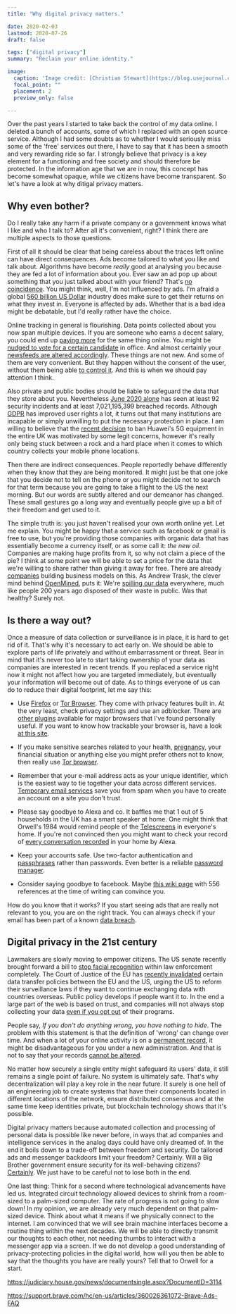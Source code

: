 ```yaml
---
title: "Why digital privacy matters."

date: 2020-02-03
lastmod: 2020-07-26
draft: false

tags: ["digital privacy"]
summary: "Reclaim your online identity."

image:
  caption: 'Image credit: [Christian Stewart](https://blog.usejournal.com/what-is-digital-privacy-search-encrypt-explains-why-privacy-matters-768ec372bf00)'
  focal_point: ""
  placement: 2
  preview_only: false

---
```


Over the past years I started to take back the control of my data online. I deleted a bunch of accounts, some of which I replaced with an open source service. Although I had some doubts as to whether I would seriously miss some of the 'free' services out there, I have to say that it has been a smooth and very rewarding ride so far.
I strongly believe that privacy is a key element for a functioning and free society and should therefore be protected. In the information age that we are in now, this concept has become somewhat opaque, while we citizens have become transparent. So let's have a look at why ditigal privacy matters.

## Why even bother?
Do I really take any harm if a private company or a government knows what I like and who I talk to? After all it's convenient, right? I think there are multiple aspects to those questions.

First of all it should be clear that being careless about the traces left online can have direct consequences. Ads become tailored to what you like and talk about. Algorithms have become _really_ good at analysing you because they are fed a lot of information about you. Ever saw an ad pop up about something that you just talked about with your friend? That's [no coincidence](https://www.independent.co.uk/life-style/gadgets-and-tech/news/smartphone-apps-listening-privacy-alphonso-shazam-advertising-pool-3d-honey-quest-a8139451.html). You might think, well, I'm not influenced by ads. I'm afraid a global [560 billion US Dollar](https://www.statista.com/topics/990/global-advertising-market/) industry does make sure to get their returns on what they invest in. Everyone is affected by ads. Whether that is a bad idea might be debatable, but I'd really rather have the choice.

Online tracking in general is flourishing. Data points collected about you now span multiple devices. If you are someone who earns a decent salary, you could end up [paying more](https://www.csmonitor.com/Business/Saving-Money/2016/0405/How-retailers-use-dynamic-pricing-to-get-you-to-pay-more) for the same thing online. You might be [nudged to vote for a certain candidate](https://www.theguardian.com/uk-news/cambridge-analytica) in office. And almost certainly your [newsfeeds are altered accordingly](https://choosetoencrypt.com/search-engines/filter-bubbles-searchencrypt-com-avoids/).
These things are not new. And some of them are very convenient. But they happen without the consent of the user, without them being able [to control it](https://www.bbc.co.uk/news/technology-44640959). And this is when we should pay attention I think.

Also private and public bodies should be liable to safeguard the data that they store about you. Nevertheless [June 2020 alone](https://www.itgovernance.co.uk/blog/list-of-data-breaches-and-cyber-attacks-in-june-2020) has seen at least 92 security incidents and at least 7,021,195,399 breached records. Although [GDPR](https://en.wikipedia.org/wiki/General_Data_Protection_Regulation) has improved user rights a lot, it turns out that many institutions are incapable or simply unwilling to put the necessary protection in place. I am willing to believe that the [recent decision](https://www.theguardian.com/technology/2020/jul/14/huawei-to-be-stripped-of-role-in-uk-5g-network-by-2027-dowden-confirms) to ban Huawei's 5G equipment in the entire UK was motivated by some legit concerns, however it's really only being stuck between a rock and a hard place when it comes to which country collects your mobile phone locations.

Then there are indirect consequences. People reportedly behave differently when they know that they are being monitored. It might just be that one joke that you decide not to tell on the phone or you might decide not to search for that term because you are going to take a flight to the US the next morning. But our words are subtly altered and our demeanor has changed. These small gestures go a long way and eventually people give up a bit of their freedom and get used to it.

The simple truth is: you just haven't realised your own worth online yet. Let me explain. You might be happy that a service such as facebook or gmail is free to use, but you're providing those companies with organic data that has essentially become a currency itself, or as some call it: _the new oil_. Companies are making huge profits from it, so why not claim a piece of the pie? I think at some point we will be able to set a price for the data that we're willing to share rather than giving it away for free. There are already [companies](https://datacoup.com/) building business models on this.
As Andrew Trask, the clever mind behind [OpenMined](http://openmined.org/), puts it: We're [spilling our data](https://www.youtube.com/watch?v=4zrU54VIK6k&feature=youtu.be&t=2500) everywhere, much like people 200 years ago disposed of their waste in public. Was that healthy? Surely not.


## Is there a way out?
Once a measure of data collection or surveillance is in place, it is hard to get rid of it. That's why it's necessary to act early on. We should be able to explore parts of life privately and without embarrassment or threat.
Bear in mind that it's never too late to start taking ownership of your data as companies are interested in recent trends. If you replaced a service right now it might not affect how you are targeted immediately, but eventually your information will become out of date.
As to things everyone of us can do to reduce their digital footprint, let me say this:

* Use [Firefox](https://www.mozilla.org/en-US/firefox/new/) or [Tor Browser](https://www.torproject.org/). They come with privacy features built in.
At the very least, check privacy settings and use an adblocker. There are [other plugins](https://privacybadger.org/) available for major browsers that I've found personally useful. If you want to know how trackable your browser is, have a look [at this site](https://panopticlick.eff.org/).

* If you make sensitive searches related to your health, [pregnancy](https://jezebel.com/what-happens-when-you-tell-the-internet-youre-pregnant-1794398989), your financial situation or anything else you might prefer others not to know, then really use [Tor browser](https://www.torproject.org/).

* Remember that your e-mail address acts as your unique identifier, which is the easiest way to tie together your data across different services. [Temporary email services](https://temp-mail.org/en/) save you from spam when you have to create an account on a site you don't trust.

* Please say goodbye to Alexa and co. It baffles me that 1 out of 5 households in the UK has a smart speaker at home. One might think that Orwell's 1984 would remind people of the [Telescreens](https://en.wikipedia.org/wiki/Telescreen) in everyone's home. If you're not convinced then you might want to check your record of [every conversation recorded](https://www.theverge.com/2018/5/28/17402154/amazon-echo-alexa-conversation-recording-history-listen-how-to) in your home by Alexa.

* Keep your accounts safe. Use two-factor authentication and [passphrases](https://www.useapassphrase.com/) rather than passwords. Even better is a reliable [password manager](https://www.wired.com/story/best-password-managers/).

* Consider saying goodbye to facebook. Maybe [this wiki page](https://en.wikipedia.org/wiki/Criticism_of_Facebook) with 556 references at the time of writing can convince you.

How do you know that it works? If you start seeing ads that are really not relevant to you, you are on the right track. You can always check if your email has been part of a known [data breach](https://monitor.firefox.com/).


## Digital privacy in the 21st century
Lawmakers are slowly moving to empower citizens. The US senate recently brought forward a bill to [stop facial recognition](https://paleofuture.gizmodo.com/lets-kill-facial-recognition-for-good-1844168367) within law enforcement completely. The Court of Justice of the EU has [recently invalidated](https://noyb.eu/en/cjeu) certain data transfer policies between the EU and the US, urging the US to reform their surveillance laws if they want to continue exchanging data with countries overseas. Public policy develops if people want it to.
In the end a large part of the web is based on trust, and companies will not always stop collecting your data [even if you opt out](https://www.businessinsider.com/google-lawsuit-app-tracking-without-permission-reuters-2020-7) of their programs.

People say, _If you don't do anything wrong, you have nothing to hide_. The problem with this statement is that the definition of 'wrong' can change over time. And when a lot of your online activity is on a [permanent record](https://www.goodreads.com/book/show/46223297-permanent-record), it might be disadvantageous for you under a new administration. And that is not to say that your records [cannot be altered](https://www.theverge.com/2020/2/18/21142782/india-politician-deepfakes-ai-elections).

No matter how securely a single entity might safeguard its users' data, it still remains a single point of failure. No system is ultimately safe. That's why decentralization will play a key role in the near future. It surely is one hell of an engineering job to create systems that have their components located in different locations of the network, ensure distributed consensus and at the same time keep identities private, but blockchain technology shows that it's possible.

Digital privacy matters because automated collection and processing of personal data is possible like never before, in ways that ad companies and intelligence services in the analog days could have only dreamed of.
In the end it boils down to a trade-off between freedom and security. Do tailored ads and messenger backdoors limit your freedom? Certainly. Will a Big Brother government ensure security for its well-behaving citizens? [Certainly](https://time.com/collection/davos-2019/5502592/china-social-credit-score/). We just have to be careful not to lose both in the end.

One last thing: Think for a second where technological advancements have led us. Integrated circuit technology allowed devices to shrink from a room-sized to a palm-sized computer. The rate of progress is not going to slow down! In my opinion, we are already very much dependent on that palm-sized device. Think about what it means if we physically connect to the internet. I am convinced that we will see brain machine interfaces become a routine thing within the next decades. We will be able to directly transmit our thoughts to each other, not needing thumbs to interact with a messenger app via a screen. If we do not develop a good understanding of privacy-protecting policies in the digital world, how will you then be able to say that the thoughts you have are really yours? Tell that to Orwell for a start.

https://judiciary.house.gov/news/documentsingle.aspx?DocumentID=3114

https://support.brave.com/hc/en-us/articles/360026361072-Brave-Ads-FAQ
